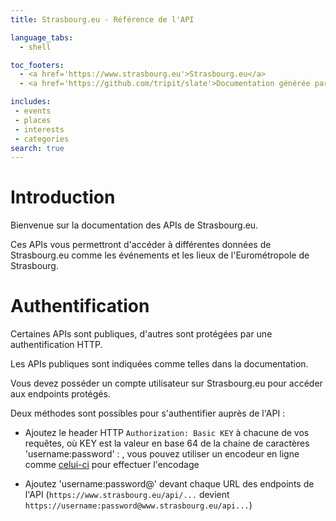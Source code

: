 ```yaml
---
title: Strasbourg.eu - Référence de l'API

language_tabs:
  - shell

toc_footers:
  - <a href='https://www.strasbourg.eu'>Strasbourg.eu</a>
  - <a href='https://github.com/tripit/slate'>Documentation générée par Slate</a>

includes:
 - events
 - places
 - interests
 - categories
search: true
---
```


# Introduction

Bienvenue sur la documentation des APIs de Strasbourg.eu. 

Ces APIs vous permettront d'accéder à différentes données de Strasbourg.eu comme les événements et les lieux de l'Eurométropole de Strasbourg.

# Authentification

Certaines APIs sont publiques, d'autres sont protégées par une authentification HTTP.

Les APIs publiques sont indiquées comme telles dans la documentation.

Vous devez posséder un compte utilisateur sur Strasbourg.eu pour accéder aux endpoints protégés.

Deux méthodes sont possibles pour s'authentifier auprès de l'API :

* Ajoutez le header HTTP `Authorization: Basic KEY` à chacune de vos requêtes, où KEY est la valeur en base 64 de la chaine de caractères 'username:password' : , vous pouvez utiliser un encodeur en ligne comme [celui-ci](http://www.motobit.com/util/base64-decoder-encoder.asp) pour effectuer l'encodage

* Ajoutez 'username:password@' devant chaque URL des endpoints de l'API (`https://www.strasbourg.eu/api/...` devient `https://username:password@www.strasbourg.eu/api...`)
